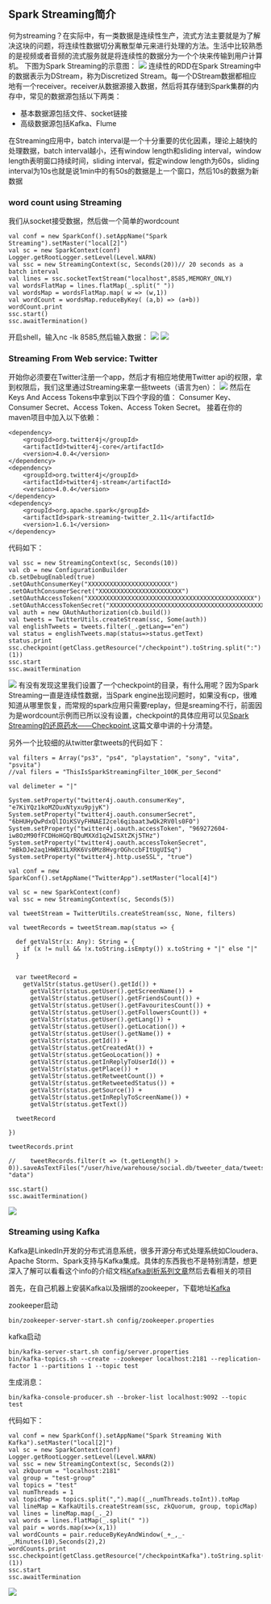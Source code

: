 ## Spark Streaming简介
何为streaming？在实际中，有一类数据是连续性生产，流式方法主要就是为了解决这块的问题，将连续性数据切分离散型单元来进行处理的方法。生活中比较熟悉的是视频或者音频的流式服务就是将连续性的数据分为一个个块来传输到用户计算机。
下图为Spark Streaming的示意图：
![](http://7xr3b9.com1.z0.glb.clouddn.com/mac_blogs_streaming_workflow.png)
连续性的RDD在Spark Streaming中的数据表示为DStream，称为Discretized Stream。每一个DStream数据都相应地有一个receiver。receiver从数据源接入数据，然后将其存储到Spark集群的内存中，常见的数据源包括以下两类：
 - 基本数据源包括文件、socket链接
 - 高级数据源包括Kafka、Flume

在Streaming应用中，batch interval是一个十分重要的优化因素，理论上越快的处理数据，batch interval越小，还有window length和sliding interval，window length表明窗口持续时间，sliding interval，假定window length为60s，sliding interval为10s也就是说1min中的有50s的数据是上一个窗口，然后10s的数据为新数据
### word count using Streaming
我们从socket接受数据，然后做一个简单的wordcount

	val conf = new SparkConf().setAppName("Spark Streaming").setMaster("local[2]")
    val sc = new SparkContext(conf)
    Logger.getRootLogger.setLevel(Level.WARN)
    val ssc = new StreamingContext(sc, Seconds(20))// 20 seconds as a batch interval
    val lines = ssc.socketTextStream("localhost",8585,MEMORY_ONLY)
    val wordsFlatMap = lines.flatMap(_.split(" "))
    val wordsMap = wordsFlatMap.map( w => (w,1))
    val wordCount = wordsMap.reduceByKey( (a,b) => (a+b))
    wordCount.print
    ssc.start()
    ssc.awaitTermination()

开启shell，输入nc -lk 8585,然后输入数据：
![](http://7xr3b9.com1.z0.glb.clouddn.com/mac_blogs_Spark_Streaming_Socket_result1.png)
![](http://7xr3b9.com1.z0.glb.clouddn.com/mac_blogs_Spark_Streaming_Socket_result2.png)
### Streaming From Web service: Twitter
开始你必须要在Twitter注册一个app，然后才有相应地使用Twitter api的权限，拿到权限后，我们这里通过Streaming来拿一些tweets（语言为en）：
![](http://7xr3b9.com1.z0.glb.clouddn.com/mac_blogs_spark_streaming_twitter.png)
然后在Keys And Access Tokens中拿到以下四个字段的值：
Consumer Key、Consumer Secret、Access Token、Access Token Secret。
接着在你的maven项目中加入以下依赖：

	<dependency>
        <groupId>org.twitter4j</groupId>
        <artifactId>twitter4j-core</artifactId>
        <version>4.0.4</version>
    </dependency>
    <dependency>
        <groupId>org.twitter4j</groupId>
        <artifactId>twitter4j-stream</artifactId>
        <version>4.0.4</version>
    </dependency>
    <dependency>
        <groupId>org.apache.spark</groupId>
        <artifactId>spark-streaming-twitter_2.11</artifactId>
        <version>1.6.1</version>
    </dependency>
代码如下：

	val ssc = new StreamingContext(sc, Seconds(10))
    val cb = new ConfigurationBuilder
    cb.setDebugEnabled(true)
    .setOAuthConsumerKey("XXXXXXXXXXXXXXXXXXXXXXX")
    .setOAuthConsumerSecret("XXXXXXXXXXXXXXXXXXXXXXX")
    .setOAuthAccessToken("XXXXXXXXXXXXXXXXXXXXXXXXXXXXXXXXXXXXXXXXXXXXXX")
    .setOAuthAccessTokenSecret("XXXXXXXXXXXXXXXXXXXXXXXXXXXXXXXXXXXXXXXXXXXXXX")
    val auth = new OAuthAuthorization(cb.build())
    val tweets = TwitterUtils.createStream(ssc, Some(auth))
    val englishTweets = tweets.filter(_.getLang=="en")
    val status = englishTweets.map(status=>status.getText)
    status.print
    ssc.checkpoint(getClass.getResource("/checkpoint").toString.split(":")(1))
    ssc.start
    ssc.awaitTermination
    
![](http://7xr3b9.com1.z0.glb.clouddn.com/mac_blogs_spark_streaming_twitter1.png)
有没有发现这里我们设置了一个checkpoint的目录，有什么用呢？因为Spark Streaming一直是连续性数据，当Spark engine出现问题时，如果没有cp，很难知道从哪里恢复，而常规的spark应用只需要replay，但是sreaming不行，前面因为是wordcount示例而已所以没有设置，checkpoint的具体应用可以见[Spark Streaming的还原药水——Checkpoint](http://www.jianshu.com/p/00b591c5f623),这篇文章中讲的十分清楚。

另外一个比较细的从twitter拿tweets的代码如下：

	val filters = Array("ps3", "ps4", "playstation", "sony", "vita", "psvita")
    //val filers = "ThisIsSparkStreamingFilter_100K_per_Second"

    val delimeter = "|"

    System.setProperty("twitter4j.oauth.consumerKey", "e7KiYQz1koMZOuxNtyxu9pjyK")
    System.setProperty("twitter4j.oauth.consumerSecret", "6bHUHyQwPdxQlIOiKSVyFHNAEI2cel6qibaat3wQk2RV0ls0FO")
    System.setProperty("twitter4j.oauth.accessToken", "969272604-iw8OzM90fFCDHoHGQrBQuMXXd1q2wISXtZKj5THz")
    System.setProperty("twitter4j.oauth.accessTokenSecret", "mBkDJe2aq1HWBX1LXRK6Vs0Mz8HvgrOGhccbFItUgUISq")
    System.setProperty("twitter4j.http.useSSL", "true")

    val conf = new SparkConf().setAppName("TwitterApp").setMaster("local[4]")

    val sc = new SparkContext(conf)
    val ssc = new StreamingContext(sc, Seconds(5))

    val tweetStream = TwitterUtils.createStream(ssc, None, filters)

    val tweetRecords = tweetStream.map(status => {

      def getValStr(x: Any): String = {
        if (x != null && !x.toString.isEmpty()) x.toString + "|" else "|"
      }


      var tweetRecord =
        getValStr(status.getUser().getId()) +
          getValStr(status.getUser().getScreenName()) +
          getValStr(status.getUser().getFriendsCount()) +
          getValStr(status.getUser().getFavouritesCount()) +
          getValStr(status.getUser().getFollowersCount()) +
          getValStr(status.getUser().getLang()) +
          getValStr(status.getUser().getLocation()) +
          getValStr(status.getUser().getName()) +
          getValStr(status.getId()) +
          getValStr(status.getCreatedAt()) +
          getValStr(status.getGeoLocation()) +
          getValStr(status.getInReplyToUserId()) +
          getValStr(status.getPlace()) +
          getValStr(status.getRetweetCount()) +
          getValStr(status.getRetweetedStatus()) +
          getValStr(status.getSource()) +
          getValStr(status.getInReplyToScreenName()) +
          getValStr(status.getText())

      tweetRecord

    })

    tweetRecords.print

    //    tweetRecords.filter(t => (t.getLength() > 0)).saveAsTextFiles("/user/hive/warehouse/social.db/tweeter_data/tweets", "data")

    ssc.start()
    ssc.awaitTermination()
    
![](http://7xr3b9.com1.z0.glb.clouddn.com/mac_blogs_spark_streaming_twitter2.png)

### Streaming using Kafka
Kafka是LinkedIn开发的分布式消息系统，很多开源分布式处理系统如Cloudera、Apache Storm、Spark支持与Kafka集成。具体的东西我也不是特别清楚，想更深入了解可以看看这个info的介绍文档[Kafka剖析系列文章](http://www.infoq.com/cn/articles/kafka-analysis-part-1)然后去看相关的项目

首先，在自己机器上安装Kafka以及捆绑的zookeeper，下载地址[Kafka](http://apache.fayea.com/kafka/0.8.2.1/kafka_2.10-0.8.2.1.tgz)

zookeeper启动

	bin/zookeeper-server-start.sh config/zookeeper.properties

kafka启动

	bin/kafka-server-start.sh config/server.properties
	bin/kafka-topics.sh --create --zookeeper localhost:2181 --replication-factor 1 --partitions 1 --topic test

生成消息：

	bin/kafka-console-producer.sh --broker-list localhost:9092 --topic test
    
代码如下：

	val conf = new SparkConf().setAppName("Spark Streaming With Kafka").setMaster("local[2]")
    val sc = new SparkContext(conf)
    Logger.getRootLogger.setLevel(Level.WARN)
    val ssc = new StreamingContext(sc, Seconds(2))
    val zkQuorum = "localhost:2181"
    val group = "test-group"
    val topics = "test"
    val numThreads = 1
    val topicMap = topics.split(",").map((_,numThreads.toInt)).toMap
    val lineMap = KafkaUtils.createStream(ssc, zkQuorum, group, topicMap)
    val lines = lineMap.map(_._2)
    val words = lines.flatMap(_.split(" "))
    val pair = words.map(x=>(x,1))
    val wordCounts = pair.reduceByKeyAndWindow(_+_,_-_,Minutes(10),Seconds(2),2)
    wordCounts.print
    ssc.checkpoint(getClass.getResource("/checkpointKafka").toString.split(":")(1))
    ssc.start
    ssc.awaitTermination

![](http://7xr3b9.com1.z0.glb.clouddn.com/mac_blogs_Spark_streaming_kafka.png)

